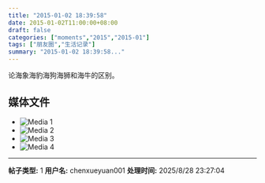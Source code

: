 ```yaml
---
title: "2015-01-02 18:39:58"
date: 2015-01-02T11:00:00+08:00
draft: false
categories: ["moments","2015","2015-01"]
tags: ["朋友圈","生活记录"]
summary: "2015-01-02 18:39:58..."
---
```


论海象海豹海狗海狮和海牛的区别。

## 媒体文件

- ![Media 1](/Moments/photos/2015-01-02/201501021839580.jpg)
- ![Media 2](/Moments/photos/2015-01-02/201501021839581.jpg)
- ![Media 3](/Moments/photos/2015-01-02/201501021839582.jpg)
- ![Media 4](/Moments/photos/2015-01-02/201501021839583.jpg)

---

**帖子类型:** 1
**用户名:** chenxueyuan001
**处理时间:** 2025/8/28 23:27:04